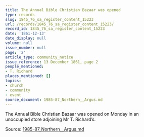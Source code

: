 ```yaml
---
title: The Annual Bible Christian Bazaar was opened
type: records
slug: 1845_76_sa_register_content_15223
url: /records/1845_76_sa_register_content_15223/
record_id: 1845_76_sa_register_content_15223
date: '1861-12-13'
date_display: null
volume: null
issue_number: null
page: '2'
article_type: community_notice
issue_reference: 13 December 1861, page 2
people_mentioned:
- T. Richard
places_mentioned: []
topics:
- church
- community
- event
source_document: 1985-87_Northern__Argus.md
---
```


The Annual Bible Christian Bazaar was opened on Monday in an unoccupied store adjoining Mr T. Richard’s.

Source: [1985-87_Northern__Argus.md](/downloads/markdown/1985-87_Northern__Argus.md)

